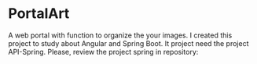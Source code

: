 # PortalArt
A web portal with function to organize the your images. I created this project to study about Angular and Spring Boot. 
It project need the project API-Spring. Please, review the project spring in repository: 

